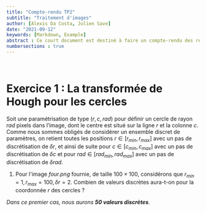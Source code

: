 ```yaml
---
title: "Compte-rendu TP2"
subtitle: "Traitement d'images"
author: [Alexis Da Costa, Julien Save]
date: "2021-09-12"
keywords: [Markdown, Example]
abstract : Ce court document est destiné à faire un compte-rendu des réalisations effectués lors de ce TP2. L’objectif du TP est d’implémenter un d ́etecteur d’objets circulaires par une m ́ethode cumulative de type Hough.
numbersections : true
---
```


<div style="page-break-after: always; visibility: hidden">\pagebreak</div>

# Exercice 1 : La transformée de Hough pour les cercles
Soit une paramétrisation de type $(r, c, rad)$ pour définir un cercle de rayon $rad$ pixels dans l’image, dont le centre est situé sur la ligne $r$ et la colonne $c$. Comme nous sommes obligés de considérer un ensemble discret de paramètres, on retient toutes les positions $r \in [r_{min}, r_{max}]$ avec un pas de discrétisation de $\delta r$, et ainsi de suite pour $c \in [c_{min}, c_{max}]$ avec un pas de discrétisation de $\delta c$ et pour $rad ∈ [rad_{min}, rad_{max}]$ avec un pas de discrétisation de $\delta rad$.

1. Pour l'image *four.png* fournie, de taille $100 \times 100$, considérons que $r_{min} = 1, r_{max} = 100, \delta r = 2$. Combien de valeurs discrètes aura-t-on pour la coordonnée $r$ des cercles ?

*Dans ce premier cas, nous aurons **50 valeurs discrètes**.*